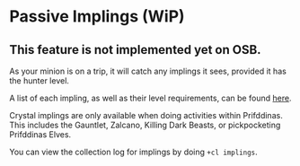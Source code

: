 # Passive Implings \(WiP\)

## This feature is not implemented yet on OSB.

As your minion is on a trip, it will catch any implings it sees, provided it has the hunter level.

A list of each impling, as well as their level requirements, can be found [here](https://oldschool.runescape.wiki/w/Impling#Implings).

Crystal implings are only available when doing activities within Prifddinas. This includes the Gauntlet, Zalcano, Killing Dark Beasts, or pickpocketing Prifddinas Elves.

You can view the collection log for implings by doing `+cl implings`.


